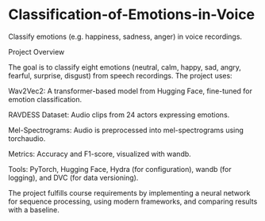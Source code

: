 # Classification-of-Emotions-in-Voice
Classify emotions (e.g. happiness, sadness, anger) in voice recordings.

Project Overview

The goal is to classify eight emotions (neutral, calm, happy, sad, angry, fearful, surprise, disgust) from speech recordings. The project uses:





Wav2Vec2: A transformer-based model from Hugging Face, fine-tuned for emotion classification.



RAVDESS Dataset: Audio clips from 24 actors expressing emotions.



Mel-Spectrograms: Audio is preprocessed into mel-spectrograms using torchaudio.



Metrics: Accuracy and F1-score, visualized with wandb.



Tools: PyTorch, Hugging Face, Hydra (for configuration), wandb (for logging), and DVC (for data versioning).

The project fulfills course requirements by implementing a neural network for sequence processing, using modern frameworks, and comparing results with a baseline.